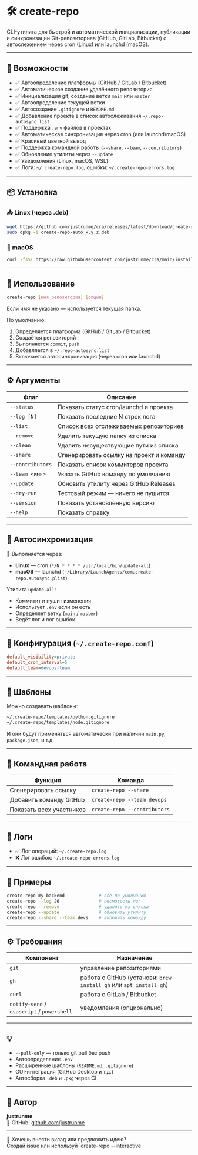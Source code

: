 # 🛠 create-repo

CLI-утилита для быстрой и автоматической инициализации, публикации и синхронизации Git-репозиториев (GitHub, GitLab, Bitbucket) с автослежением через cron (Linux) или launchd (macOS).

---

## 🚀 Возможности

- ✅ Автоопределение платформы (GitHub / GitLab / Bitbucket)
- ✅ Автоматическое создание удалённого репозитория
- ✅ Инициализация git, создание ветки `main` или `master`
- ✅ Автоопределение текущей ветки
- ✅ Автосоздание `.gitignore` и `README.md`
- ✅ Добавление проекта в список автослеживания `~/.repo-autosync.list`
- ✅ Поддержка `.env` файлов в проектах
- ✅ Автоматическая синхронизация через cron (или launchd/macOS)
- ✅ Красивый цветной вывод
- ✅ Поддержка командной работы (`--share`, `--team`, `--contributors`)
- ✅ Обновление утилиты через `--update`
- ✅ Уведомления (Linux, macOS, WSL)
- ✅ Логи: `~/.create-repo.log`, ошибки: `~/.create-repo-errors.log`

---

## 📦 Установка

### 📥 Linux (через .deb)

```bash
wget https://github.com/justrunme/cra/releases/latest/download/create-repo-auto_x.y.z.deb
sudo dpkg -i create-repo-auto_x.y.z.deb
```

### 🍏 macOS

```bash
curl -fsSL https://raw.githubusercontent.com/justrunme/cra/main/install-create-repo.sh | bash
```

---

## 🧠 Использование

```bash
create-repo [имя_репозитория] [опции]
```

Если имя не указано — используется текущая папка.

По умолчанию:

1. Определяется платформа (GitHub / GitLab / Bitbucket)
2. Создаётся репозиторий
3. Выполняется `commit`, `push`
4. Добавляется в `~/.repo-autosync.list`
5. Включается автосинхронизация (через cron или launchd)

---

## ⚙️ Аргументы

| Флаг             | Описание |
|------------------|----------|
| `--status`       | Показать статус cron/launchd и проекта |
| `--log [N]`      | Показать последние N строк лога |
| `--list`         | Список всех отслеживаемых репозиториев |
| `--remove`       | Удалить текущую папку из списка |
| `--clean`        | Удалить несуществующие пути из списка |
| `--share`        | Сгенерировать ссылку на проект и команду |
| `--contributors` | Показать список коммитеров проекта |
| `--team <имя>`   | Указать GitHub команду по умолчанию |
| `--update`       | Обновить утилиту через GitHub Releases |
| `--dry-run`      | Тестовый режим — ничего не пушится |
| `--version`      | Показать установленную версию |
| `--help`         | Показать справку |

---

## 🔁 Автосинхронизация

📌 Выполняется через:

- **Linux** — cron (`*/N * * * * /usr/local/bin/update-all`)
- **macOS** — launchd (`~/Library/LaunchAgents/com.create-repo.autosync.plist`)

Утилита `update-all`:

- Коммитит и пушит изменения
- Использует `.env` если он есть
- Определяет ветку (`main` / `master`)
- Ведёт лог и лог ошибок

---

## 🔧 Конфигурация (`~/.create-repo.conf`)

```ini
default_visibility=private
default_cron_interval=5
default_team=devops-team
```

---

## 🧩 Шаблоны

Можно создавать шаблоны:

```bash
~/.create-repo/templates/python.gitignore
~/.create-repo/templates/node.gitignore
```

И они будут применяться автоматически при наличии `main.py`, `package.json`, и т.д.

---

## 👥 Командная работа

| Функция | Команда |
|--------|---------|
| Сгенерировать ссылку | `create-repo --share` |
| Добавить команду GitHub | `create-repo --team devops` |
| Показать всех участников | `create-repo --contributors` |

---

## 📜 Логи

- ✅ Лог операций: `~/.create-repo.log`
- ❌ Лог ошибок: `~/.create-repo-errors.log`

---

## 🧪 Примеры

```bash
create-repo my-backend             # всё по умолчанию
create-repo --log 20               # посмотреть лог
create-repo --remove               # удалить из списка
create-repo --update               # обновить утилиту
create-repo --share --team devs    # включить команду
```

---

## ⚙️ Требования

| Компонент | Назначение |
|-----------|------------|
| `git`     | управление репозиториями |
| `gh`      | работа с GitHub (установи: `brew install gh` или `apt install gh`) |
| `curl`    | работа с GitLab / Bitbucket |
| `notify-send` / `osascript` / `powershell` | уведомления (опционально) |

---

## 💡 

- `--pull-only` — только git pull без push
- Автоопределение `.env`
- Расширенные шаблоны (`README.md`, `.gitignore`)
- GUI-интеграция (GitHub Desktop и т.д.)
- Автосборка `.deb` и `.pkg` через CI

---

## 🧠 Автор

**justrunme**  
🔗 GitHub: [github.com/justrunme](https://github.com/justrunme)

---

🧩 Хочешь внести вклад или предложить идею?  
Создай issue или используй `create-repo --interactive

